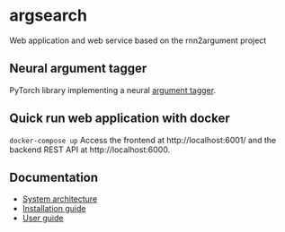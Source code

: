 # argsearch
Web application and web service based on the rnn2argument project

## Neural argument tagger 

PyTorch library implementing a neural [argument tagger](http://github.com/achernodub/bilstm-cnn-crf-tagger).

## Quick run web application with docker
`docker-compose up`
Access the frontend at http://localhost:6001/ and the backend REST API at http://localhost:6000.

## Documentation

* [System architecture](https://github.com/uhh-lt/argument-search-engine/wiki/System-architecture)
* [Installation guide](https://github.com/uhh-lt/argument-search-engine/wiki/Installation-guide)
* [User guide](https://github.com/uhh-lt/argument-search-engine/wiki/User-guide)
